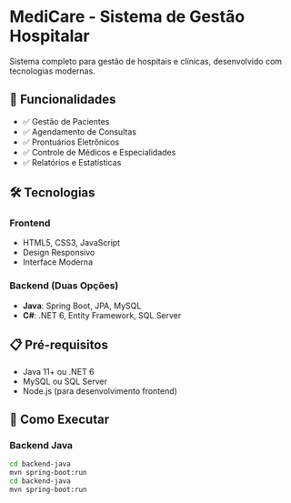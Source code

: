 # MediCare - Sistema de Gestão Hospitalar

Sistema completo para gestão de hospitais e clínicas, desenvolvido com tecnologias modernas.

## 🚀 Funcionalidades

- ✅ Gestão de Pacientes
- ✅ Agendamento de Consultas
- ✅ Prontuários Eletrônicos
- ✅ Controle de Médicos e Especialidades
- ✅ Relatórios e Estatísticas

## 🛠️ Tecnologias

### Frontend
- HTML5, CSS3, JavaScript
- Design Responsivo
- Interface Moderna

### Backend (Duas Opções)
- **Java**: Spring Boot, JPA, MySQL
- **C#**: .NET 6, Entity Framework, SQL Server

## 📋 Pré-requisitos

- Java 11+ ou .NET 6
- MySQL ou SQL Server
- Node.js (para desenvolvimento frontend)

## 🚀 Como Executar

### Backend Java
```bash
cd backend-java
mvn spring-boot:run
cd backend-java
mvn spring-boot:run
